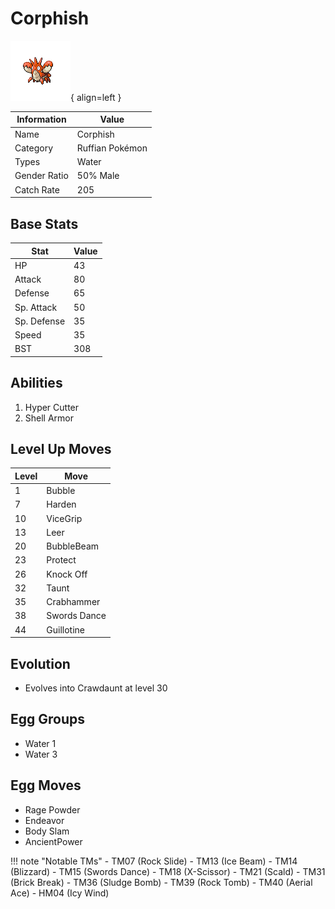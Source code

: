 # Corphish

![Corphish](../images/pokemon/341.png){ align=left }

| Information | Value |
|------------|--------|
| Name | Corphish |
| Category | Ruffian Pokémon |
| Types | Water |
| Gender Ratio | 50% Male |
| Catch Rate | 205 |

## Base Stats

| Stat | Value |
|------|-------|
| HP | 43 |
| Attack | 80 |
| Defense | 65 |
| Sp. Attack | 50 |
| Sp. Defense | 35 |
| Speed | 35 |
| BST | 308 |

## Abilities
1. Hyper Cutter
2. Shell Armor

## Level Up Moves
| Level | Move |
|-------|------|
| 1 | Bubble |
| 7 | Harden |
| 10 | ViceGrip |
| 13 | Leer |
| 20 | BubbleBeam |
| 23 | Protect |
| 26 | Knock Off |
| 32 | Taunt |
| 35 | Crabhammer |
| 38 | Swords Dance |
| 44 | Guillotine |

## Evolution
- Evolves into Crawdaunt at level 30

## Egg Groups
- Water 1
- Water 3

## Egg Moves
- Rage Powder
- Endeavor
- Body Slam
- AncientPower

!!! note "Notable TMs"
    - TM07 (Rock Slide)
    - TM13 (Ice Beam)
    - TM14 (Blizzard)
    - TM15 (Swords Dance)
    - TM18 (X-Scissor)
    - TM21 (Scald)
    - TM31 (Brick Break)
    - TM36 (Sludge Bomb)
    - TM39 (Rock Tomb)
    - TM40 (Aerial Ace)
    - HM04 (Icy Wind)
